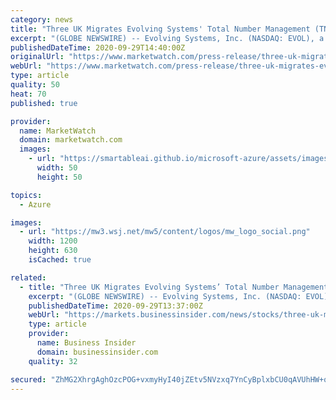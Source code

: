 ```yaml
---
category: news
title: "Three UK Migrates Evolving Systems' Total Number Management (TNM(TM)) to Microsoft Azure in OSS/BSS Transformation Programme"
excerpt: "(GLOBE NEWSWIRE) -- Evolving Systems, Inc. (NASDAQ: EVOL), a leader in real-time digital engagement solutions and services, is proud to announce that its proven TNM solution has been deployed at Three UK on Microsoft Azure for the management of Three UK's customer lifecycle."
publishedDateTime: 2020-09-29T14:40:00Z
originalUrl: "https://www.marketwatch.com/press-release/three-uk-migrates-evolving-systems-total-number-management-tnmtm-to-microsoft-azure-in-ossbss-transformation-programme-2020-09-29-91843613"
webUrl: "https://www.marketwatch.com/press-release/three-uk-migrates-evolving-systems-total-number-management-tnmtm-to-microsoft-azure-in-ossbss-transformation-programme-2020-09-29-91843613"
type: article
quality: 50
heat: 70
published: true

provider:
  name: MarketWatch
  domain: marketwatch.com
  images:
    - url: "https://smartableai.github.io/microsoft-azure/assets/images/organizations/marketwatch.com-50x50.jpg"
      width: 50
      height: 50

topics:
  - Azure

images:
  - url: "https://mw3.wsj.net/mw5/content/logos/mw_logo_social.png"
    width: 1200
    height: 630
    isCached: true

related:
  - title: "Three UK Migrates Evolving Systems’ Total Number Management (TNM™) to Microsoft Azure in OSS/BSS Transformation Programme"
    excerpt: "(GLOBE NEWSWIRE) -- Evolving Systems, Inc. (NASDAQ: EVOL), a leader in real-time digital engagement solutions and services, is proud to announce that its proven TNM solution has been deployed at Three UK on Microsoft Azure for the management of Three UK’s customer lifecycle."
    publishedDateTime: 2020-09-29T13:37:00Z
    webUrl: "https://markets.businessinsider.com/news/stocks/three-uk-migrates-evolving-systems-total-number-management-tnm-to-microsoft-azure-in-oss-bss-transformation-programme-1029630897"
    type: article
    provider:
      name: Business Insider
      domain: businessinsider.com
    quality: 32

secured: "ZhMG2XhrgAghOzcPOG+vxmyHyI40jZEtv5NVzxq7YnCyBplxbCU0qAVUhHW+qLVmh+AGOpG4YUCW8UQqZ/zVtY1kTEVzaWcaIMaFlTJeGPE4nbWVbPiKgB6OFcwox4M3how/hGWRB5V4gcBYGJ5Qm4fJwwaOXCB8q2OPW7R7p4wR0ZSYlcWKpkl8SYtWuSfj1jc0YM+7ZUJuKs5iufO5sa+jXaBFMVe16YDrNY+LtELyKq/BeVhcvxZQm9eDsEtwGdByjGtOZOfPwxR59T/qr1ahrSxeUsqqiONT95Ggbbjhw0fQIs8q3CDguawS4/60rb4zYVTBnSXicZz3NvZfihEO7CIAq4rYvWkemWj3J78=;ez/LBIhSfxql8e6VZwpvQw=="
---
```


